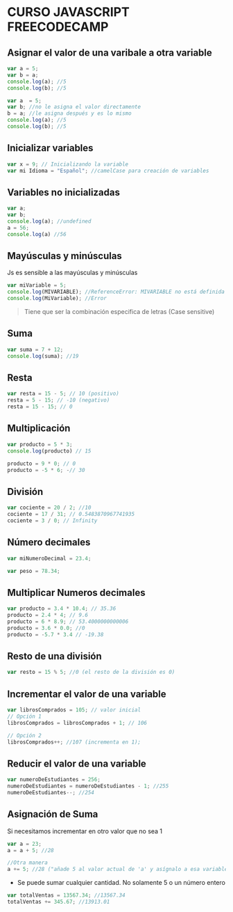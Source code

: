 # CURSO JAVASCRIPT FREECODECAMP
## Asignar el valor de una varibale a otra variable
```javascript
var a = 5;
var b = a;
console.log(a); //5
console.log(b); //5

var a  = 5;
var b; //no le asigna el valor directamente
b = a; //le asigna después y es lo mismo
console.log(a); //5
console.log(b); //5

```
## Inicializar variables
```javascript
var x = 9; // Inicializando la variable
var mi Idioma = "Español"; //camelCase para creación de variables
```
## Variables no inicializadas
```javascript
var a;
var b;
console.log(a); //undefined
a = 56;
console.log(a) //56
```
## Mayúsculas y minúsculas
Js es sensible a las mayúsculas y minúsculas
```javascript
var miVariable = 5;
console.log(MIVARIABLE); //ReferenceError: MIVARIABLE no está definida
console.log(MiVariable); //Error
```
> Tiene que ser la combinación especifica de letras (Case sensitive)
## Suma
```javascript
var suma = 7 + 12;
console.log(suma); //19
```
## Resta
```javascript
var resta = 15 - 5; // 10 (positivo)
resta = 5 - 15; // -10 (negativo)
resta = 15 - 15; // 0
```
## Multiplicación
```javascript
var producto = 5 * 3;
console.log(producto) // 15

producto = 9 * 0; // 0
producto = -5 * 6; -// 30
```
## División
```javascript
var cociente = 20 / 2; //10
cociente = 17 / 31; // 0.5483870967741935
cociente = 3 / 0; // Infinity
```
## Número decimales
```javascript
var miNumeroDecimal = 23.4;

var peso = 78.34;
```
## Multiplicar Numeros decimales
```javascript
var producto = 3.4 * 10.4; // 35.36
producto = 2.4 * 4; // 9.6
producto = 6 * 8.9; // 53.4000000000006
producto = 3.6 * 0.0; //0
producto = -5.7 * 3.4 // -19.38
```
## Resto de una división
```javascript
var resto = 15 % 5; //0 (el resto de la división es 0)
```
## Incrementar el valor de una variable
```javascript
var librosComprados = 105; // valor inicial
// Opción 1
librosComprados = librosComprados + 1; // 106

// Opción 2
librosComprados++; //107 (incrementa en 1);

```
## Reducir el valor de una variable
```javascript
var numeroDeEstudiantes = 256;
numeroDeEstudiantes = numeroDeEstudiantes - 1; //255
numeroDeEstudiantes--; //254 
```
## Asignación de Suma
Si necesitamos incrementar en otro valor que no sea 1
```javascript
var a = 23;
a = a + 5; //28

//Otra manera
a += 5; //28 ("añade 5 al valor actual de 'a' y asígnalo a esa variable)
```
* Se puede sumar cualquier cantidad. No solamente 5 o un número entero
```javascript
var totalVentas = 13567.34; //13567.34
totalVentas += 345.67; //13913.01

```